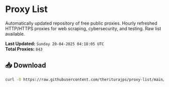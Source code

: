 # Proxy List

Automatically updated repository of free public proxies. Hourly refreshed HTTP/HTTPS proxies for web scraping, cybersecurity, and testing. Raw list available.

**Last Updated:** `Sunday 20-04-2025 04:18:05 UTC`  
**Total Proxies:** `843`

## 📥 Download
```bash
curl -O https://raw.githubusercontent.com/theriturajps/proxy-list/main/proxies.txt
